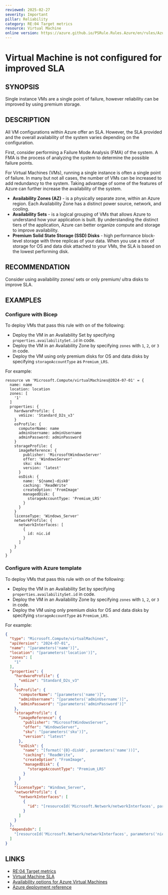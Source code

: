 ```yaml
---
reviewed: 2025-02-27
severity: Important
pillar: Reliability
category: RE:04 Target metrics
resource: Virtual Machine
online version: https://azure.github.io/PSRule.Rules.Azure/en/rules/Azure.VM.Standalone/
---
```


# Virtual Machine is not configured for improved SLA

## SYNOPSIS

Single instance VMs are a single point of failure, however reliability can be improved by using premium storage.

## DESCRIPTION

All VM configurations within Azure offer an SLA.
However, the SLA provided and the overall availability of the system varies depending on the configuration.

First, consider performing a Failure Mode Analysis (FMA) of the system.
A FMA is the process of analyzing the system to determine the possible failure points.

For Virtual Machines (VMs), running a single instance is often a single point of failure.
In many but not all cases, the number of VMs can be increased to add redundancy to the system.
Taking advantage of some of the features of Azure can further increase the availability of the system.

- **Availability Zones (AZ)** - is a physically separate zone, within an Azure region.
  Each Availability Zone has a distinct power source, network, and cooling.
- **Availability Sets** - is a logical grouping of VMs that allows Azure to understand how your application is built.
  By understanding the distinct tiers of the application, Azure can better organize compute and storage to improve availability.
- **Premium Solid State Storage (SSD) Disks** - high performance block-level storage with three replicas of your data.
  When you use a mix of storage for OS and data disk attached to your VMs, the SLA is based on the lowest performing disk.

## RECOMMENDATION

Consider using availability zones/ sets or only premium/ ultra disks to improve SLA.

## EXAMPLES

### Configure with Bicep

To deploy VMs that pass this rule with on of the following:

- Deploy the VM in an Availability Set by specifying `properties.availabilitySet.id` in code.
- Deploy the VM in an Availability Zone by specifying `zones` with `1`, `2`, or `3` in code.
- Deploy the VM using only premium disks for OS and data disks by specifying `storageAccountType` as `Premium_LRS`.

For example:

```bicep
resource vm 'Microsoft.Compute/virtualMachines@2024-07-01' = {
  name: name
  location: location
  zones: [
    '1'
  ]
  properties: {
    hardwareProfile: {
      vmSize: 'Standard_D2s_v3'
    }
    osProfile: {
      computerName: name
      adminUsername: adminUsername
      adminPassword: adminPassword
    }
    storageProfile: {
      imageReference: {
        publisher: 'MicrosoftWindowsServer'
        offer: 'WindowsServer'
        sku: sku
        version: 'latest'
      }
      osDisk: {
        name: '${name}-disk0'
        caching: 'ReadWrite'
        createOption: 'FromImage'
        managedDisk: {
          storageAccountType: 'Premium_LRS'
        }
      }
    }
    licenseType: 'Windows_Server'
    networkProfile: {
      networkInterfaces: [
        {
          id: nic.id
        }
      ]
    }
  }
}
```

<!-- external:avm avm/res/compute/virtual-machine zone -->

### Configure with Azure template

To deploy VMs that pass this rule with on of the following:

- Deploy the VM in an Availability Set by specifying `properties.availabilitySet.id` in code.
- Deploy the VM in an Availability Zone by specifying `zones` with `1`, `2`, or `3` in code.
- Deploy the VM using only premium disks for OS and data disks by specifying `storageAccountType` as `Premium_LRS`.

For example:

```json
{
  "type": "Microsoft.Compute/virtualMachines",
  "apiVersion": "2024-07-01",
  "name": "[parameters('name')]",
  "location": "[parameters('location')]",
  "zones": [
    "1"
  ],
  "properties": {
    "hardwareProfile": {
      "vmSize": "Standard_D2s_v3"
    },
    "osProfile": {
      "computerName": "[parameters('name')]",
      "adminUsername": "[parameters('adminUsername')]",
      "adminPassword": "[parameters('adminPassword')]"
    },
    "storageProfile": {
      "imageReference": {
        "publisher": "MicrosoftWindowsServer",
        "offer": "WindowsServer",
        "sku": "[parameters('sku')]",
        "version": "latest"
      },
      "osDisk": {
        "name": "[format('{0}-disk0', parameters('name'))]",
        "caching": "ReadWrite",
        "createOption": "FromImage",
        "managedDisk": {
          "storageAccountType": "Premium_LRS"
        }
      }
    },
    "licenseType": "Windows_Server",
    "networkProfile": {
      "networkInterfaces": [
        {
          "id": "[resourceId('Microsoft.Network/networkInterfaces', parameters('nicName'))]"
        }
      ]
    }
  },
  "dependsOn": [
    "[resourceId('Microsoft.Network/networkInterfaces', parameters('nicName'))]"
  ]
}
```

## LINKS

- [RE:04 Target metrics](https://learn.microsoft.com/azure/well-architected/reliability/metrics)
- [Virtual Machine SLA](https://www.microsoft.com/licensing/docs/view/Service-Level-Agreements-SLA-for-Online-Services)
- [Availability options for Azure Virtual Machines](https://learn.microsoft.com/azure/virtual-machines/availability)
- [Azure deployment reference](https://learn.microsoft.com/azure/templates/microsoft.compute/virtualmachines)
